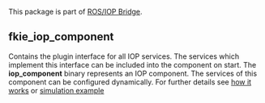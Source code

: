 This package is part of [ROS/IOP Bridge](https://github.com/fkie/iop_core/blob/master/README.md).


## fkie_iop_component

Contains the plugin interface for all IOP services. The services which implement this interface can be included into the component on start. The **iop_component** binary represents an IOP component. The services of this component can be configured dynamically. For further details see [how it works](how_it_works.md) or [simulation example](https://github.com/fkie/fkie_iop_cfg_sim_stage/blob/master/README.md)

